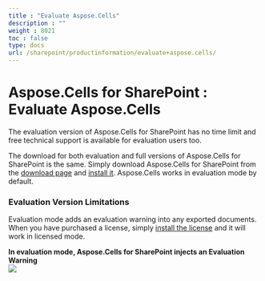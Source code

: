 ```yaml
---
title : "Evaluate Aspose.Cells" 
description : "" 
weight : 8021 
toc : false
type: docs
url: /sharepoint/productinformation/evaluate+aspose.cells/
---
```


# Aspose.Cells for SharePoint : Evaluate Aspose.Cells


The evaluation version of Aspose.Cells for SharePoint has no time limit and free technical support is available for evaluation users too.

The download for both evaluation and full versions of Aspose.Cells for SharePoint is the same. Simply download Aspose.Cells for SharePoint from the [download page](http://www.aspose.com/community/files/73/sharepoint-components/aspose.cells-for-sharepoint/default.aspx) and [install it](https://docs2.aspose.com/cells/sharepoint/productinformation/install/). Aspose.Cells works in evaluation mode by default.

### Evaluation Version Limitations

Evaluation mode adds an evaluation warning into any exported documents. When you have purchased a license, simply [install the license](https://docs2.aspose.com/cells/sharepoint/productinformation/license/installing+aspose.cells+for+sharepoint+license) and it will work in licensed mode.

**In evaluation mode, Aspose.Cells for SharePoint injects an Evaluation Warning**  
![](https://docs2.aspose.com/cells/sharepoint/attachments/6356996/6488104.png)

